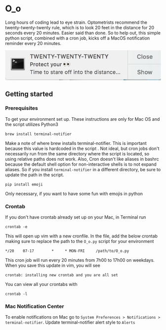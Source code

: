 # O_o

Long hours of coding lead to eye strain. Optometrists recommend the twenty-twenty-twenty rule, which is to look 20
feet in the distance for 20 seconds every 20 minutes. Easier said than done. So to help out, this simple
python script, combined with a cron job, kicks off a MacOS notification reminder every 20 minutes.

![alt notification](O_o_notification.png)


## Getting started

### Prerequisites

To get your environment set up. These instructions are only for Mac OS and the script utilizes Python3

```
brew install terminal-notifier
```
Make a note of where brew installs terminal-notifier. This is important because this value is hardcoded in the script
. Not ideal, but cron jobs don't necessarily run from the same directory where the script is located, so using
relative paths does not work. Also, Cron doesn't like aliases in bashrc because the default shell option for
non-interactive shells is to not expand aliases. So if you install `terminal-notifier` in a different directory, be
sure to update the path in the script.
```
pip install emoji
```
Only necessary, if you want to have some fun with emojis in python

### Crontab
If you don't have crontab already set up on your Mac, in Terminal run

```
crontab -e
```

This will open up vim with a new cronfile. In the file, add the below crontab making sure to replace the path to the
`O_o.py` script for your environment

```
*/20    07-17        *     * MON-FRI     /path/to/O_o.py
```

This cron job will run every 20 minutes from 7h00 to 17h00 on weekdays. When you save this update in vim, you will
see
```
crontab: installing new crontab and you are all set
```
You can view all your crontabs with
```
crontab -l
```
### Mac Notification Center
To enable notifications on Mac go to `System Preferences > Notifications > terminal-notifier`. Update
terminal-notifier alert style to `Alerts`
